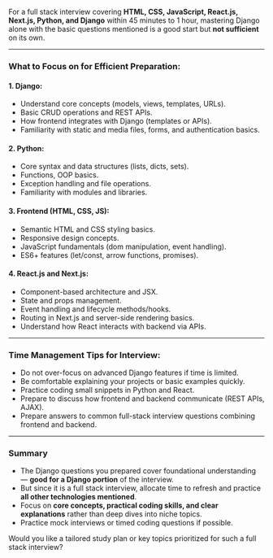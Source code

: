 For a full stack interview covering **HTML, CSS, JavaScript, React.js, Next.js, Python, and Django** within 45 minutes to 1 hour, mastering Django alone with the basic questions mentioned is a good start but **not sufficient** on its own.

***

### What to Focus on for Efficient Preparation:

#### 1. **Django:**
- Understand core concepts (models, views, templates, URLs).
- Basic CRUD operations and REST APIs.
- How frontend integrates with Django (templates or APIs).
- Familiarity with static and media files, forms, and authentication basics.

#### 2. **Python:**
- Core syntax and data structures (lists, dicts, sets).
- Functions, OOP basics.
- Exception handling and file operations.
- Familiarity with modules and libraries.

#### 3. **Frontend (HTML, CSS, JS):**
- Semantic HTML and CSS styling basics.
- Responsive design concepts.
- JavaScript fundamentals (dom manipulation, event handling).
- ES6+ features (let/const, arrow functions, promises).

#### 4. **React.js and Next.js:**
- Component-based architecture and JSX.
- State and props management.
- Event handling and lifecycle methods/hooks.
- Routing in Next.js and server-side rendering basics.
- Understand how React interacts with backend via APIs.

***

### Time Management Tips for Interview:

- Do not over-focus on advanced Django features if time is limited.
- Be comfortable explaining your projects or basic examples quickly.
- Practice coding small snippets in Python and React.
- Prepare to discuss how frontend and backend communicate (REST APIs, AJAX).
- Prepare answers to common full-stack interview questions combining frontend and backend.

***

### Summary

- The Django questions you prepared cover foundational understanding — **good for a Django portion** of the interview.
- But since it is a full stack interview, allocate time to refresh and practice **all other technologies mentioned**.
- Focus on **core concepts, practical coding skills, and clear explanations** rather than deep dives into niche topics.
- Practice mock interviews or timed coding questions if possible.

Would you like a tailored study plan or key topics prioritized for such a full stack interview?
